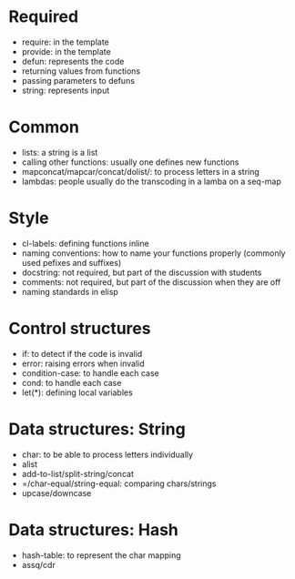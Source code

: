 # Required

- require: in the template
- provide: in the template
- defun: represents the code
- returning values from functions
- passing parameters to defuns
- string: represents input

# Common

- lists: a string is a list
- calling other functions: usually one defines new functions
- mapconcat/mapcar/concat/dolist/: to process letters in a string
- lambdas: people usually do the transcoding in a lamba on a seq-map

# Style

- cl-labels: defining functions inline
- naming conventions: how to name your functions properly (commonly used pefixes and suffixes)
- docstring: not required, but part of the discussion with students
- comments: not required, but part of the discussion when they are off
- naming standards in elisp

# Control structures

- if: to detect if the code is invalid
- error: raising errors when invalid
- condition-case: to handle each case
- cond: to handle each case
- let(*): defining local variables

# Data structures: String

- char: to be able to process letters individually
- alist
- add-to-list/split-string/concat
- =/char-equal/string-equal: comparing chars/strings
- upcase/downcase

# Data structures: Hash

- hash-table: to represent the char mapping
- assq/cdr
